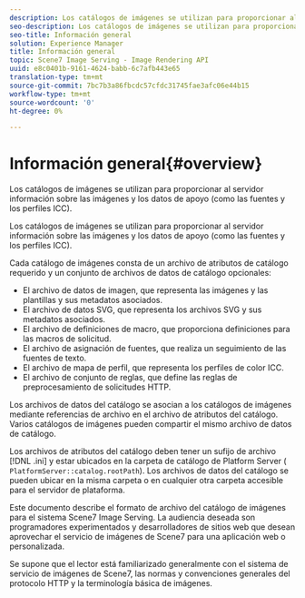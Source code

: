 ```yaml
---
description: Los catálogos de imágenes se utilizan para proporcionar al servidor información sobre las imágenes y los datos de apoyo (como las fuentes y los perfiles ICC).
seo-description: Los catálogos de imágenes se utilizan para proporcionar al servidor información sobre las imágenes y los datos de apoyo (como las fuentes y los perfiles ICC).
seo-title: Información general
solution: Experience Manager
title: Información general
topic: Scene7 Image Serving - Image Rendering API
uuid: e8c0401b-9161-4624-babb-6c7afb443e65
translation-type: tm+mt
source-git-commit: 7bc7b3a86fbcdc57cfdc31745fae3afc06e44b15
workflow-type: tm+mt
source-wordcount: '0'
ht-degree: 0%

---
```



# Información general{#overview}

Los catálogos de imágenes se utilizan para proporcionar al servidor información sobre las imágenes y los datos de apoyo (como las fuentes y los perfiles ICC).

Los catálogos de imágenes se utilizan para proporcionar al servidor información sobre las imágenes y los datos de apoyo (como las fuentes y los perfiles ICC).

Cada catálogo de imágenes consta de un archivo de atributos de catálogo requerido y un conjunto de archivos de datos de catálogo opcionales:

* El archivo de datos de imagen, que representa las imágenes y las plantillas y sus metadatos asociados.
* El archivo de datos SVG, que representa los archivos SVG y sus metadatos asociados.
* El archivo de definiciones de macro, que proporciona definiciones para las macros de solicitud.
* El archivo de asignación de fuentes, que realiza un seguimiento de las fuentes de texto.
* El archivo de mapa de perfil, que representa los perfiles de color ICC.
* El archivo de conjunto de reglas, que define las reglas de preprocesamiento de solicitudes HTTP.

Los archivos de datos del catálogo se asocian a los catálogos de imágenes mediante referencias de archivo en el archivo de atributos del catálogo. Varios catálogos de imágenes pueden compartir el mismo archivo de datos de catálogo.

Los archivos de atributos del catálogo deben tener un sufijo de archivo [!DNL .ini] y estar ubicados en la carpeta de catálogo de Platform Server ( `PlatformServer::catalog.rootPath`). Los archivos de datos del catálogo se pueden ubicar en la misma carpeta o en cualquier otra carpeta accesible para el servidor de plataforma.

Este documento describe el formato de archivo del catálogo de imágenes para el sistema Scene7 Image Serving. La audiencia deseada son programadores experimentados y desarrolladores de sitios web que desean aprovechar el servicio de imágenes de Scene7 para una aplicación web o personalizada.

Se supone que el lector está familiarizado generalmente con el sistema de servicio de imágenes de Scene7, las normas y convenciones generales del protocolo HTTP y la terminología básica de imágenes.
